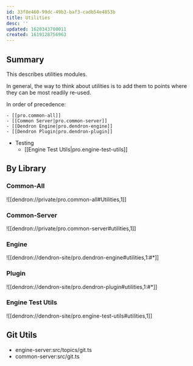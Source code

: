 ```yaml
---
id: 33f8e460-99dc-49b3-baf3-cadb54e4853b
title: Utilities
desc: ''
updated: 1620343700011
created: 1619128756963
---
```

## Summary

This describes utilities modules. 

In general, the way to think about utilities is to add them to points where they can be most readily re-used. 

In order of precedence:

```
- [[pro.common-all]]
- [[Common Server|pro.common-server]]
- [[Dendron Engine|pro.dendron-engine]]
- [[Dendron Plugin|pro.dendron-plugin]]
```

- Testing 
  - [[Engine Test Utils|pro.engine-test-utils]]

## By Library

### Common-All

![[dendron://private/pro.common-all#Utilities,1]]

### Common-Server

![[dendron://private/pro.common-server#utilities,1]]

### Engine

![[dendron://dendron-site/pro.dendron-engine#utilities,1:#*]]

### Plugin

![[dendron://dendron-site/pro.dendron-plugin#utilities,1:#*]]

### Engine Test Utils

![[dendron://dendron-site/pro.engine-test-utils#utilities,1]]

## Git Utils

- engine-server:src/topics/git.ts
- common-server:src/git.ts

